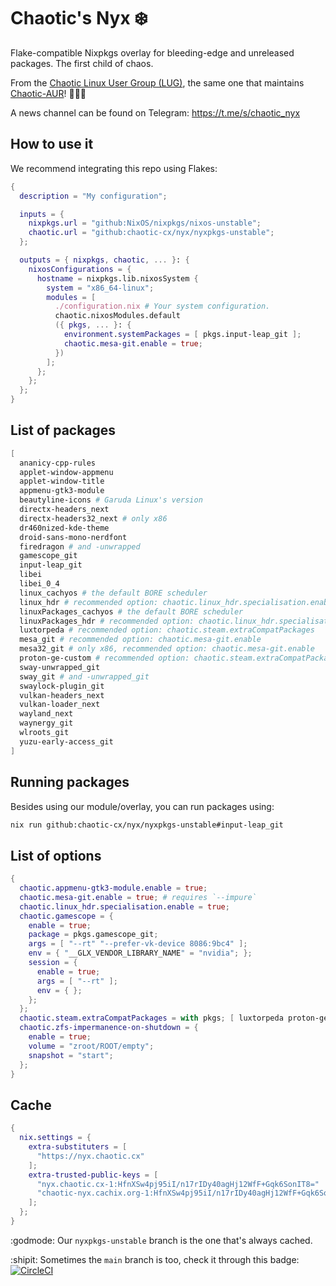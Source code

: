 # Chaotic's Nyx ❄️

Flake-compatible Nixpkgs overlay for bleeding-edge and unreleased packages. The first child of chaos.

From the [Chaotic Linux User Group (LUG)](https://github.com/chaotic-cx), the same one that maintains [Chaotic-AUR](https://github.com/chaotic-aur)! 🧑🏻‍💻

A news channel can be found on Telegram: https://t.me/s/chaotic_nyx

## How to use it

We recommend integrating this repo using Flakes:

```nix
{
  description = "My configuration";

  inputs = {
    nixpkgs.url = "github:NixOS/nixpkgs/nixos-unstable";
    chaotic.url = "github:chaotic-cx/nyx/nyxpkgs-unstable";
  };

  outputs = { nixpkgs, chaotic, ... }: {
    nixosConfigurations = {
      hostname = nixpkgs.lib.nixosSystem {
        system = "x86_64-linux";
        modules = [
          ./configuration.nix # Your system configuration.
          chaotic.nixosModules.default
          ({ pkgs, ... }: {
            environment.systemPackages = [ pkgs.input-leap_git ];
            chaotic.mesa-git.enable = true;
          })
        ];
      };
    };
  };
}
```

## List of packages

```nix
[
  ananicy-cpp-rules
  applet-window-appmenu
  applet-window-title
  appmenu-gtk3-module
  beautyline-icons # Garuda Linux's version
  directx-headers_next
  directx-headers32_next # only x86
  dr460nized-kde-theme
  droid-sans-mono-nerdfont
  firedragon # and -unwrapped
  gamescope_git
  input-leap_git
  libei
  libei_0_4
  linux_cachyos # the default BORE scheduler
  linux_hdr # recommended option: chaotic.linux_hdr.specialisation.enable
  linuxPackages_cachyos # the default BORE scheduler
  linuxPackages_hdr # recommended option: chaotic.linux_hdr.specialisation.enable
  luxtorpeda # recommended option: chaotic.steam.extraCompatPackages
  mesa_git # recommended option: chaotic.mesa-git.enable
  mesa32_git # only x86, recommended option: chaotic.mesa-git.enable
  proton-ge-custom # recommended option: chaotic.steam.extraCompatPackages
  sway-unwrapped_git
  sway_git # and -unwrapped_git
  swaylock-plugin_git
  vulkan-headers_next
  vulkan-loader_next
  wayland_next
  waynergy_git
  wlroots_git
  yuzu-early-access_git
]
```

## Running packages

Besides using our module/overlay, you can run packages using:

```sh
nix run github:chaotic-cx/nyx/nyxpkgs-unstable#input-leap_git
```

## List of options

```nix
{
  chaotic.appmenu-gtk3-module.enable = true;
  chaotic.mesa-git.enable = true; # requires `--impure`
  chaotic.linux_hdr.specialisation.enable = true;
  chaotic.gamescope = {
    enable = true;
    package = pkgs.gamescope_git;
    args = [ "--rt" "--prefer-vk-device 8086:9bc4" ];
    env = { "__GLX_VENDOR_LIBRARY_NAME" = "nvidia"; };
    session = {
      enable = true;
      args = [ "--rt" ];
      env = { };
    };
  };
  chaotic.steam.extraCompatPackages = with pkgs; [ luxtorpeda proton-ge-custom ];
  chaotic.zfs-impermanence-on-shutdown = {
    enable = true;
    volume = "zroot/ROOT/empty";
    snapshot = "start";
  };
}
```

## Cache

```nix
{
  nix.settings = {
    extra-substituters = [
      "https://nyx.chaotic.cx"
    ];
    extra-trusted-public-keys = [
      "nyx.chaotic.cx-1:HfnXSw4pj95iI/n17rIDy40agHj12WfF+Gqk6SonIT8="
      "chaotic-nyx.cachix.org-1:HfnXSw4pj95iI/n17rIDy40agHj12WfF+Gqk6SonIT8="
    ];
  };
}
```

:godmode: Our `nyxpkgs-unstable` branch is the one that's always cached.

:shipit: Sometimes the `main` branch is too, check it through this badge: [![CircleCI](https://dl.circleci.com/status-badge/img/gh/chaotic-cx/nyx/tree/main.svg?style=shield)](https://dl.circleci.com/status-badge/redirect/gh/chaotic-cx/nyx/tree/main)
